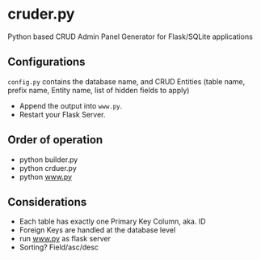 # cruder.py
Python based CRUD Admin Panel Generator for Flask/SQLite applications

## Configurations
`config.py` contains the database name, and CRUD Entities (table name, prefix name, Entity name, list of hidden fields to apply)
 
* Append the output into `www.py`.
* Restart your Flask Server.

## Order of operation
- python builder.py
- python crduer.py
- python www.py

## Considerations
- Each table has exactly one Primary Key Column, aka. ID
- Foreign Keys are handled at the database level
- run www.py as flask server
- Sorting? Field/asc/desc
